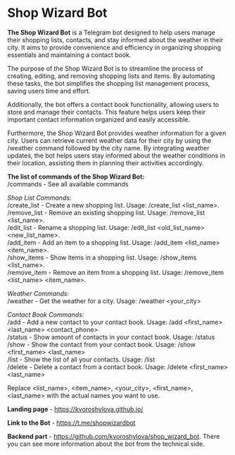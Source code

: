 # Shop Wizard Bot

**The Shop Wizard Bot** is a Telegram bot designed to help users manage their shopping lists, contacts, and stay informed 
about the weather in their city. It aims to provide convenience and efficiency in organizing shopping essentials and 
maintaining a contact book.

The purpose of the Shop Wizard Bot is to streamline the process of creating, editing, and removing shopping lists and 
items. By automating these tasks, the bot simplifies the shopping list management process, 
saving users time and effort.

Additionally, the bot offers a contact book functionality, allowing users to store and manage their contacts.
This feature helps users keep their important contact information organized and 
easily accessible.

Furthermore, the Shop Wizard Bot provides weather information for a given city. Users can retrieve current weather data 
for their city by using the /weather command followed by the city name. By integrating weather updates, the bot helps 
users stay informed about the weather conditions in their location, assisting them in planning their activities accordingly.

**The list of commands of the Shop Wizard Bot:**  
/commands - See all available commands  

_Shop List Commands:_  
    /create_list - Create a new shopping list. Usage: /create_list <list_name>.  
    /remove_list - Remove an existing shopping list. Usage: /remove_list <list_name>.  
    /edit_list - Rename a shopping list. Usage: /edit_list <old_list_name> <new_list_name>.  
    /add_item - Add an item to a shopping list. Usage: /add_item <list_name> <item_name>.  
    /show_items - Show items in a shopping list. Usage: /show_items <list_name>.  
    /remove_item - Remove an item from a shopping list. Usage: /remove_item <list_name> <item_name>. 

_Weather Commands:_  
    /weather - Get the weather for a city. Usage: /weather <your_city>  

_Contact Book Commands:_  
    /add - Add a new contact to your contact book. Usage: /add <first_name> <last_name> <contact_phone>  
    /status - Show amount of contacts in your contact book. Usage: /status  
    /show - Show the contact from your contact book. Usage: /show <first_name> <last_name>  
    /list - Show the list of all your contacts. Usage: /list  
    /delete - Delete a contact from a contact book. Usage: /delete <first_name> <last_name>   

Replace <list_name>, <item_name>, <your_city>, <first_name>, <last_name> with the actual names you want to use.  

**Landing page** - https://kvoroshylova.github.io/  

**Link to the Bot** - https://t.me/shopwizardbot

**Backend part** - https://github.com/kvoroshylova/shop_wizard_bot. There you can see more information about the bot 
from the technical side.

